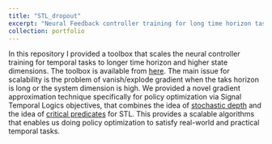 ```yaml
---
title: "STL_dropout"
excerpt: "Neural Feedback controller training for long time horizon tasks<br/><img src='/images/quadapprox_intro.png'>"
collection: portfolio
---
```


In this repository I provided a toolbox that scales the neural controller training for temporal tasks to longer time horizon and higher state dimensions. The toolbox is available from [here](https://github.com/Navidhashemicodes/STL_dropout). The main issue for scalability is the problem of vanish/explode gradient when the taks horizon is long or the system dimension is high. We provided a novel gradient approximation technique specifically for policy optimization via Signal Temporal Logics objectives, that combines the idea of [stochastic depth](https://arxiv.org/abs/1603.09382) and the idea of [critical predicates](https://www.sciencedirect.com/science/article/pii/S0304397509004149) for STL. This provides a scalable algorithms that enables us doing policy optimization to satisfy real-world and practical temporal tasks.  
